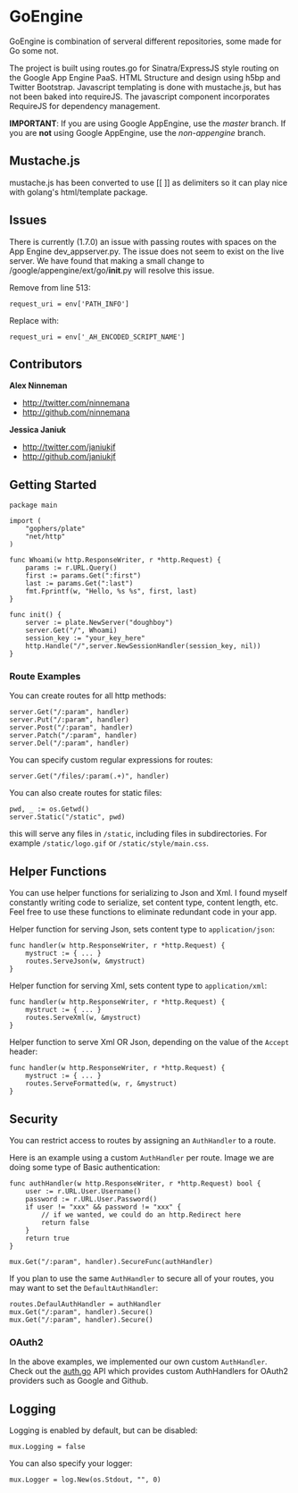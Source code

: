 # GoEngine

GoEngine is combination of serveral different repositories, some made for Go some not.

The project is built using routes.go for Sinatra/ExpressJS style routing on the Google App Engine PaaS. HTML Structure and design using h5bp and Twitter Bootstrap. Javascript templating is done with mustache.js, but has not been baked into requireJS. The javascript component incorporates RequireJS for dependency management.

**IMPORTANT**: If you are using Google AppEngine, use the _master_ branch. If you are **__not__** using Google AppEngine, use the _non-appengine_ branch.

Mustache.js
-----------

mustache.js has been converted to use [[ ]] as delimiters so it can play nice with golang's html/template package.

Issues
-----------

There is currently (1.7.0) an issue with passing routes with spaces on the App Engine dev_appserver.py. The issue does not seem to exist on the live server. We have found that making a small change to /google/appengine/ext/go/__init__.py will resolve this issue.

Remove from line 513:
```
request_uri = env['PATH_INFO']
```

Replace with:
```
request_uri = env['_AH_ENCODED_SCRIPT_NAME']
```

Contributors
-----------

**Alex Ninneman**

+ http://twitter.com/ninnemana
+ http://github.com/ninnemana

**Jessica Janiuk**

+ http://twitter.com/janiukjf
+ http://github.com/janiukjf

## Getting Started

    package main

    import (
        "gophers/plate"
        "net/http"
    )

    func Whoami(w http.ResponseWriter, r *http.Request) {
        params := r.URL.Query()
        first := params.Get(":first")
        last := params.Get(":last")
        fmt.Fprintf(w, "Hello, %s %s", first, last)
    }

    func init() {
        server := plate.NewServer("doughboy")
        server.Get("/", Whoami)
        session_key := "your_key_here"
        http.Handle("/",server.NewSessionHandler(session_key, nil))
    }

### Route Examples
You can create routes for all http methods:

    server.Get("/:param", handler)
    server.Put("/:param", handler)
    server.Post("/:param", handler)
    server.Patch("/:param", handler)
    server.Del("/:param", handler)

You can specify custom regular expressions for routes:

    server.Get("/files/:param(.+)", handler)

You can also create routes for static files:

    pwd, _ := os.Getwd()
    server.Static("/static", pwd)

this will serve any files in `/static`, including files in subdirectories. For example `/static/logo.gif` or `/static/style/main.css`.

## Helper Functions
You can use helper functions for serializing to Json and Xml. I found myself constantly writing code to serialize, set content type, content length, etc. Feel free to use these functions to eliminate redundant code in your app.

Helper function for serving Json, sets content type to `application/json`:

    func handler(w http.ResponseWriter, r *http.Request) {
        mystruct := { ... }
        routes.ServeJson(w, &mystruct)
    }

Helper function for serving Xml, sets content type to `application/xml`:

    func handler(w http.ResponseWriter, r *http.Request) {
        mystruct := { ... }
        routes.ServeXml(w, &mystruct)
    }

Helper function to serve Xml OR Json, depending on the value of the `Accept` header:

    func handler(w http.ResponseWriter, r *http.Request) {
        mystruct := { ... }
        routes.ServeFormatted(w, r, &mystruct)
    }

## Security
You can restrict access to routes by assigning an `AuthHandler` to a route.

Here is an example using a custom `AuthHandler` per route. Image we are doing some type of Basic authentication:

    func authHandler(w http.ResponseWriter, r *http.Request) bool {
        user := r.URL.User.Username()
        password := r.URL.User.Password()
        if user != "xxx" && password != "xxx" {
            // if we wanted, we could do an http.Redirect here
            return false
        }
        return true
    }

    mux.Get("/:param", handler).SecureFunc(authHandler)

If you plan to use the same `AuthHandler` to secure all of your routes, you may want to set the `DefaultAuthHandler`:

    routes.DefaulAuthHandler = authHandler
    mux.Get("/:param", handler).Secure()
    mux.Get("/:param", handler).Secure()

### OAuth2
In the above examples, we implemented our own custom `AuthHandler`. Check out the [auth.go](https://github.com/bradrydzewski/auth.go) API which provides custom AuthHandlers for OAuth2 providers such as Google and Github.

## Logging
Logging is enabled by default, but can be disabled:

    mux.Logging = false

You can also specify your logger:

    mux.Logger = log.New(os.Stdout, "", 0)